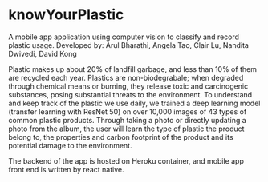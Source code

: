 # knowYourPlastic
A mobile app application using computer vision to classify and record plastic usage.
Developed by: Arul Bharathi, Angela Tao, Clair Lu, Nandita Dwivedi, David Kong

Plastic makes up about 20% of landfill garbage, and less than 10% of them are recycled each year. Plastics are non-biodegrabale; when degraded through chemical means or burning, they release toxic and carcinogenic substances, posing substantial threats to the environment. To understand and keep track of the plastic we use daily, we trained a deep learning model (transfer learning with ResNet 50) on over 10,000 images of 43 types of common plastic products. Through taking a photo or directly updating a photo from the album, the user will learn the type of plastic the product belong to, the properties and carbon footprint of the product and its potential damage to the environment.

The backend of the app is hosted on Heroku container, and mobile app front end is written by react native. 
